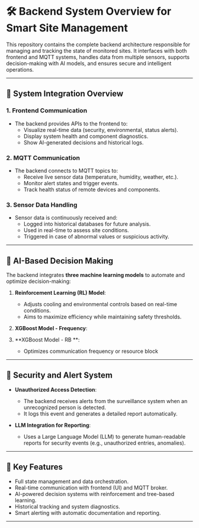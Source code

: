 # 🛠️ Backend System Overview for Smart Site Management

This repository contains the complete backend architecture responsible for managing and tracking the state of monitored sites. It interfaces with both frontend and MQTT systems, handles data from multiple sensors, supports decision-making with AI models, and ensures secure and intelligent operations.

---

## 📡 System Integration Overview

### 1. **Frontend Communication**
- The backend provides APIs to the frontend to:
  - Visualize real-time data (security, environmental, status alerts).
  - Display system health and component diagnostics.
  - Show AI-generated decisions and historical logs.

### 2. **MQTT Communication**
- The backend connects to MQTT topics to:
  - Receive live sensor data (temperature, humidity, weather, etc.).
  - Monitor alert states and trigger events.
  - Track health status of remote devices and components.

### 3. **Sensor Data Handling**
- Sensor data is continuously received and:
  - Logged into historical databases for future analysis.
  - Used in real-time to assess site conditions.
  - Triggered in case of abnormal values or suspicious activity.

---

## 🧠 AI-Based Decision Making

The backend integrates **three machine learning models** to automate and optimize decision-making:

1. **Reinforcement Learning (RL) Model**:
   - Adjusts cooling and environmental controls based on real-time conditions.
   - Aims to maximize efficiency while maintaining safety thresholds.

2. **XGBoost Model - Frequency**:

3. **XGBoost Model - RB **:
   - Optimizes communication frequency or resource block
---

## 🔐 Security and Alert System

- **Unauthorized Access Detection**:
  - The backend receives alerts from the surveillance system when an unrecognized person is detected.
  - It logs this event and generates a detailed report automatically.

- **LLM Integration for Reporting**:
  - Uses a Large Language Model (LLM) to generate human-readable reports for security events (e.g., unauthorized entries, anomalies).

---

## 🎯 Key Features

- Full state management and data orchestration.
- Real-time communication with frontend (UI) and MQTT broker.
- AI-powered decision systems with reinforcement and tree-based learning.
- Historical tracking and system diagnostics.
- Smart alerting with automatic documentation and reporting.

---

